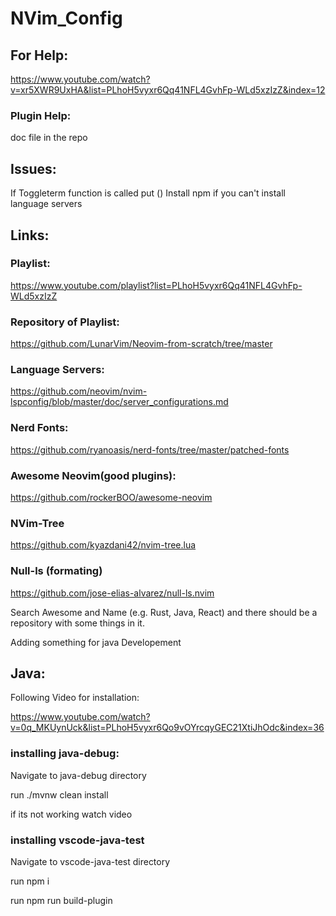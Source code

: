 # NVim_Config

## For Help:

https://www.youtube.com/watch?v=xr5XWR9UxHA&list=PLhoH5vyxr6Qq41NFL4GvhFp-WLd5xzIzZ&index=12

### Plugin Help:

doc file in the repo

## Issues:

If Toggleterm function is called put ()
Install npm if you can't install language servers

## Links:

### Playlist:

https://www.youtube.com/playlist?list=PLhoH5vyxr6Qq41NFL4GvhFp-WLd5xzIzZ

### Repository of Playlist:

https://github.com/LunarVim/Neovim-from-scratch/tree/master

### Language Servers:

https://github.com/neovim/nvim-lspconfig/blob/master/doc/server_configurations.md

### Nerd Fonts:

https://github.com/ryanoasis/nerd-fonts/tree/master/patched-fonts

### Awesome Neovim(good plugins):

https://github.com/rockerBOO/awesome-neovim

### NVim-Tree

https://github.com/kyazdani42/nvim-tree.lua

### Null-ls (formating)

https://github.com/jose-elias-alvarez/null-ls.nvim

Search Awesome and Name (e.g. Rust, Java, React) and there should be a repository with some things in it.

Adding something for java Developement

## Java:

Following Video for installation:

https://www.youtube.com/watch?v=0q_MKUynUck&list=PLhoH5vyxr6Qo9vOYrcqyGEC21XtiJhOdc&index=36

### installing java-debug:

Navigate to java-debug directory

run ./mvnw clean install

if its not working watch video

### installing vscode-java-test

Navigate to vscode-java-test directory

run npm i 

run npm run build-plugin
